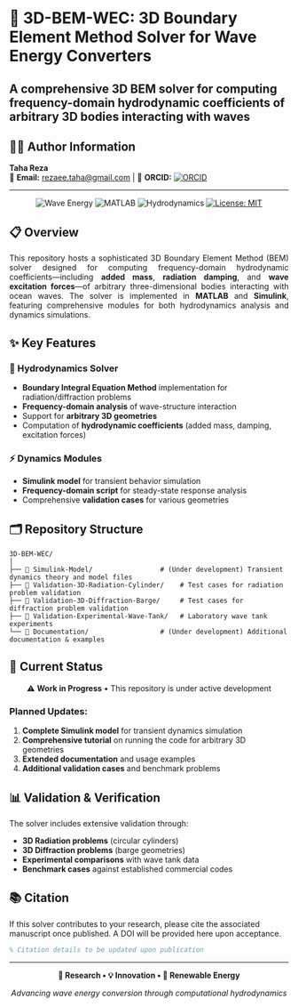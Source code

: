 # 🔬 3D-BEM-WEC: 3D Boundary Element Method Solver for Wave Energy Converters

**A comprehensive 3D BEM solver for computing frequency-domain hydrodynamic coefficients of arbitrary 3D bodies interacting with waves**
---

## 👨‍🔬 Author Information

**Taha Reza**  
📧 **Email:** [rezaee.taha@gmail.com](mailto:rezaee.taha@gmail.com)   |  🔬 **ORCID:** [![ORCID](https://img.shields.io/badge/ORCID-A6CE39?logo=orcid&logoColor=white)](https://orcid.org/0009-0008-6807-0765)

---
<div align="center">

![Wave Energy](https://img.shields.io/badge/Wave-Energy-blue?style=for-the-badge&logo=wave&logoColor=white)
![MATLAB](https://img.shields.io/badge/MATLAB-Expert-orange?style=for-the-badge&logo=matlab)
![Hydrodynamics](https://img.shields.io/badge/Hydrodynamics-Solver-009688?style=for-the-badge)
[![License: MIT](https://img.shields.io/badge/License-MIT-yellow.svg)](https://opensource.org/licenses/MIT)

</div>

## 📋 Overview

<div align="justify">

This repository hosts a sophisticated 3D Boundary Element Method (BEM) solver designed for computing frequency-domain hydrodynamic coefficients—including **added mass**, **radiation damping**, and **wave excitation forces**—of arbitrary three-dimensional bodies interacting with ocean waves. The solver is implemented in **MATLAB** and **Simulink**, featuring comprehensive modules for both hydrodynamics analysis and dynamics simulations.


</div>

## ✨ Key Features

### 🌊 Hydrodynamics Solver
- **Boundary Integral Equation Method** implementation for radiation/diffraction problems
- **Frequency-domain analysis** of wave-structure interaction
- Support for **arbitrary 3D geometries**
- Computation of **hydrodynamic coefficients** (added mass, damping, excitation forces)

### ⚡ Dynamics Modules
- **Simulink model** for transient behavior simulation
- **Frequency-domain script** for steady-state response analysis
- Comprehensive **validation cases** for various geometries

## 🗂️ Repository Structure

```
3D-BEM-WEC/
│
├── 📁 Simulink-Model/                 # (Under development) Transient dynamics theory and model files
├── 📁 Validation-3D-Radiation-Cylinder/    # Test cases for radiation problem validation
├── 📁 Validation-3D-Diffraction-Barge/     # Test cases for diffraction problem validation  
├── 📁 Validation-Experimental-Wave-Tank/   # Laboratory wave tank experiments
└── 📁 Documentation/                  # (Under development) Additional documentation & examples
```

## 🚧 Current Status

<div align="center">

⚠️ **Work in Progress** • This repository is under active development

</div>

### Planned Updates:
1. **Complete Simulink model** for transient dynamics simulation
2. **Comprehensive tutorial** on running the code for arbitrary 3D geometries
3. **Extended documentation** and usage examples
4. **Additional validation cases** and benchmark problems

## 📊 Validation & Verification

The solver includes extensive validation through:
- **3D Radiation problems** (circular cylinders)
- **3D Diffraction problems** (barge geometries)  
- **Experimental comparisons** with wave tank data
- **Benchmark cases** against established commercial codes

## 📚 Citation

If this solver contributes to your research, please cite the associated manuscript once published. A DOI will be provided here upon acceptance.

```bibtex
% Citation details to be updated upon publication
```

---

<div align="center">

**🔬 Research • 💡 Innovation • 🌊 Renewable Energy**

*Advancing wave energy conversion through computational hydrodynamics*

</div>

